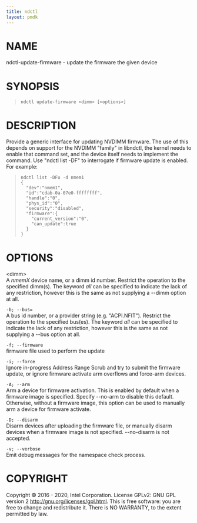 ```yaml
---
title: ndctl
layout: pmdk
---
```


# NAME

ndctl-update-firmware - update the firmware the given device

# SYNOPSIS

>     ndctl update-firmware <dimm> [<options>]

# DESCRIPTION

Provide a generic interface for updating NVDIMM firmware. The use of
this depends on support for the NVDIMM "family" in libndctl, the kernel
needs to enable that command set, and the device itself needs to
implement the command. Use "ndctl list -DF" to interrogate if firmware
update is enabled. For example:

>     ndctl list -DFu -d nmem1
>     {
>       "dev":"nmem1",
>       "id":"cdab-0a-07e0-ffffffff",
>       "handle":"0",
>       "phys_id":"0",
>       "security":"disabled",
>       "firmware":{
>         "current_version":"0",
>         "can_update":true
>       }
>     }

# OPTIONS

\<dimm>  
A *nmemX* device name, or a dimm id number. Restrict the operation to
the specified dimm(s). The keyword *all* can be specified to indicate
the lack of any restriction, however this is the same as not supplying a
--dimm option at all.

`-b; --bus=`  
A bus id number, or a provider string (e.g. "ACPI.NFIT"). Restrict the
operation to the specified bus(es). The keyword *all* can be specified
to indicate the lack of any restriction, however this is the same as not
supplying a --bus option at all.

`-f; --firmware`  
firmware file used to perform the update

`-i; --force`  
Ignore in-progress Address Range Scrub and try to submit the firmware
update, or ignore firmware activate arm overflows and force-arm devices.

`-A; --arm`  
Arm a device for firmware activation. This is enabled by default when a
firmware image is specified. Specify --no-arm to disable this default.
Otherwise, without a firmware image, this option can be used to manually
arm a device for firmware activate.

`-D; --disarm`  
Disarm devices after uploading the firmware file, or manually disarm
devices when a firmware image is not specified. --no-disarm is not
accepted.

`-v; --verbose`  
Emit debug messages for the namespace check process.

# COPYRIGHT

Copyright © 2016 - 2020, Intel Corporation. License GPLv2: GNU GPL
version 2 <http://gnu.org/licenses/gpl.html>. This is free software: you
are free to change and redistribute it. There is NO WARRANTY, to the
extent permitted by law.
